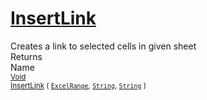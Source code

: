 # [InsertLink](./ExcelHelper-100663999.md)

Creates a link to selected cells in given sheet
<br>
Returns<img width=542/>Name
<br>
<sub>[Void](https://docs.microsoft.com/en-us/dotnet/api/System.Void)</sub><img width=500/><sub>[InsertLink](./ExcelHelper-100663999.md) ( [`ExcelRange`](./ExcelHelper-100663999.md), [`String`](https://docs.microsoft.com/en-us/dotnet/api/System.String), [`String`](https://docs.microsoft.com/en-us/dotnet/api/System.String) )</sub><br>


